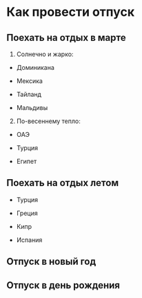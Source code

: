 # Как провести отпуск

## Поехать на отдых в марте

1. Солнечно и жарко:

* Доминикана

* Мексика

* Тайланд

* Мальдивы

2. По-весеннему тепло:

* ОАЭ

* Турция

* Египет

## Поехать на отдых летом

* Турция

* Греция

* Кипр

* Испания

## Отпуск в новый год

## Отпуск в день рождения